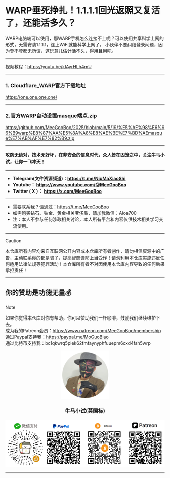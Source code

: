 # WARP垂死挣扎！1.1.1.1回光返照又复活了，还能活多久？

WARP电脑端可以使用，那WARP手机怎么连接不上呢？可以使用共享科学上网的形式，无需安装1.1.1.1，连上WiFi就能科学上网了。 小伙伴不要纠结登录问题，因为登不登都无所谓，这玩意儿估计活不久，得用且用吧。

****

视频教程：https://youtu.be/kIAyrHLh4mU

****

### 1. Cloudflare_WARP官方下载地址

https://one.one.one.one/

****

### 2.官方WARP自动设置masque端点.zip

https://github.com/MeeGooBoo/2025/blob/main/5/19/%E5%AE%98%E6%96%B9warp%E8%87%AA%E5%8A%A8%E8%AE%BE%E7%BD%AEmasque%E7%AB%AF%E7%82%B9.zip





























****

#### 攻防无绝对，技术无好坏，在非安全的信息时代，众人皆在囚笼之中，关注牛马小试，让你一飞冲天！

****

- **Telegram(文件资源频道)：https://t.me/NiuMaXiaoShi**
- **Youtube：  https://www.youtube.com/@MeeGooBoo**
- **Twitter ( X ）：  https://x.com/MeeGooBoo**

****
- 需要联系我？请通过：https://t.me/MeeGooBoo
- 如需购买钻石、铂金、黄金相关奢侈品，请加我微信：Aioa700
- 注：本人不参与任何涉政相关讨论，本人所有平台和内容仅供技术相关学习交流使用。
****

> [!CAUTION]
>
> 本仓库所有内容均来自互联网公开内容或本仓库所有者创作，请勿相信资源中的广告，主动联系你的都是骗子，提高智商谨防上当受诈！请勿利用本仓库实施违反任何适用法律法规等犯罪活动！本仓库所有者不对因使用本仓库内容导致的任何后果承担责任！

****

## 你的赞助是功德无量💰

> [!NOTE]
>
> 如果你觉得本仓库对你有帮助，你可以赞助我们一杯咖啡，鼓励我们继续维护下去。<br>
> 成为我的Patreon会员：https://www.patreon.com/MeeGooBoo/membership<br>
> 通过Paypal支持我：https://paypal.me/MoGuoBiao<br>
> 通过比特币支持我：bc1qkwrq5plek62fmfaynyphfuuepm6cxd4fsh5wrp



<p align="center" >
    <img src="https://raw.githubusercontent.com/MeeGooBoo/2025/refs/heads/main/static/imgs/logo.png" width="150">
    <h3 align="center">牛马小试(莫国标)</h3>
    <p align="center">
        <img src="https://raw.githubusercontent.com/MeeGooBoo/2025/refs/heads/main/static/imgs/pays.png">
    </p>
</p>

****
